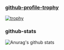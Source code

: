 

<!--
**reo777/reo777** is a ✨ _special_ ✨ repository because its `README.md` (this file) appears on your GitHub profile.
Here are some ideas to get you started:

- 🔭 I’m currently working on ...
- 🌱 I’m currently learning ...
- 👯 I’m looking to collaborate on ...
- 🤔 I’m looking for help with ...
- 💬 Ask me about ...
- 📫 How to reach me: ...
- 😄 Pronouns: ...
- ⚡ Fun fact: ...
-->
### [github-profile-trophy](https://github.com/ryo-ma/github-profile-trophy)
[![trophy](https://github-profile-trophy.vercel.app/?username=reo777)](https://github.com/ryo-ma/github-profile-trophy)

### github-stats

![Anurag's github stats](https://github-readme-stats.vercel.app/api?username=reo777&show_icons=true&theme=highcontrast)
